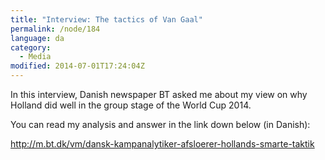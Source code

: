 ```yaml
---
title: "Interview: The tactics of Van Gaal"
permalink: /node/184
language: da
category:
  - Media
modified: 2014-07-01T17:24:04Z
---
```


In this interview, Danish newspaper BT asked me about my view on why Holland did well in the group stage of the World Cup 2014.

You can read my analysis and answer in the link down below (in Danish):

<http://m.bt.dk/vm/dansk-kampanalytiker-afsloerer-hollands-smarte-taktik>
